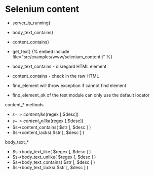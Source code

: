 # Selenium content

* server_is_running}
* body_text_contains}
* content_contains}
* get_text}
{% embed include file="src/examples/www/selenium_content.t" %}

* body_text_contains - disregard HTML element
* content_contains - check in the raw HTML
* find_element will throw exception if cannot find element
* find_element_ok of the test module can only use the default locator



content_* methods


* $s->content_like($regex [,$desc])
* $s->content_unlike($regex [,$desc])
* $s->content_contains( $str [, $desc ] )
* $s->content_lacks( $str [, $desc ] )



body_text_*


* $s->body_text_like( $regex [, $desc ] )
* $s->body_text_unlike( $regex [, $desc ] )
* $s->body_text_contains( $str [, $desc ] )
* $s->body_text_lacks( $str [, $desc ] )





